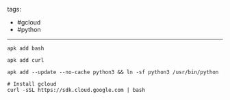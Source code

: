 tags:
- #gcloud 
- #python

---

```
apk add bash

apk add curl

apk add --update --no-cache python3 && ln -sf python3 /usr/bin/python

# Install gcloud
curl -sSL https://sdk.cloud.google.com | bash
```
